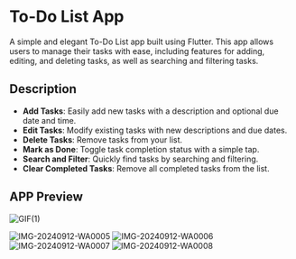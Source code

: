 # To-Do List App

A simple and elegant To-Do List app built using Flutter. This app allows users to manage their tasks with ease, including features for adding, editing, and deleting tasks, as well as searching and filtering tasks.

## Description

- **Add Tasks**: Easily add new tasks with a description and optional due date and time.
- **Edit Tasks**: Modify existing tasks with new descriptions and due dates.
- **Delete Tasks**: Remove tasks from your list.
- **Mark as Done**: Toggle task completion status with a simple tap.
- **Search and Filter**: Quickly find tasks by searching and filtering.
- **Clear Completed Tasks**: Remove all completed tasks from the list.

## APP Preview

![GIF(1)](https://github.com/user-attachments/assets/7ffbcacb-3d37-4ff6-8e1f-ce5297824e23)

![IMG-20240912-WA0005](https://github.com/user-attachments/assets/1501fe0c-0ea4-4a91-83be-e3e8850fe7cc)
![IMG-20240912-WA0006](https://github.com/user-attachments/assets/de0e4910-6dcb-4878-afc1-35cd011440c4)
![IMG-20240912-WA0007](https://github.com/user-attachments/assets/f8d1e73f-2317-4f15-b2ec-1b703583d5bd)
![IMG-20240912-WA0008](https://github.com/user-attachments/assets/1b9bb021-4702-416e-b368-c244b8ffd2ae)
